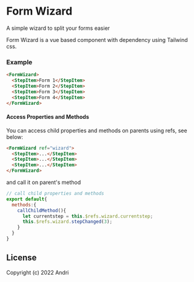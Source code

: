 # Form Wizard

A simple wizard to split your forms easier

Form Wizard is a vue based component with dependency using Tailwind css.


### Example

```html
<FormWizard>
  <StepItem>Form 1</StepItem>
  <StepItem>Form 2</StepItem>
  <StepItem>Form 3</StepItem>
  <StepItem>Form 4</StepItem>
</FormWizard>
```


#### Access Properties and Methods

You can access child properties and methods on parents using refs, see below:

```html
<FormWizard ref="wizard">
  <StepItem>...</StepItem>
  <StepItem>...</StepItem>
  <StepItem>...</StepItem>
</FormWizard>

```
and call it on parent's method

```javascript
// call child properties and methods
export default{
  methods:{
    callChildMethod(){
      let currentstep = this.$refs.wizard.currentstep;
      this.$refs.wizard.stepChanged(3);
    }
  }
}
```

## License
Copyright (c) 2022 Andri